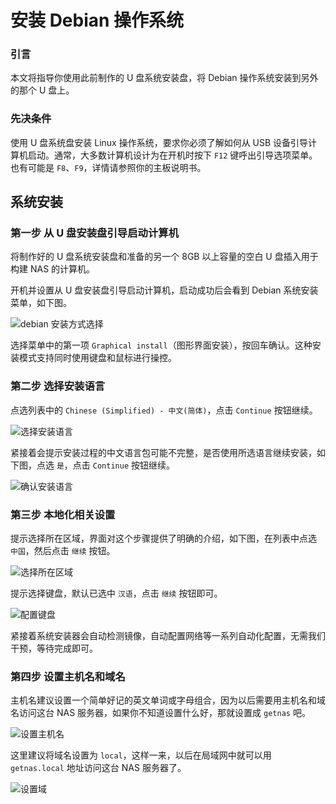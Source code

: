 # 安装 Debian 操作系统

### 引言

本文将指导你使用此前制作的 U 盘系统安装盘，将 Debian 操作系统安装到另外的那个 U 盘上。

### 先决条件

使用 U 盘系统盘安装 Linux 操作系统，要求你必须了解如何从 USB 设备引导计算机启动。通常，大多数计算机设计为在开机时按下 `F12` 键呼出引导选项菜单。也有可能是 `F8`、`F9`，详情请参照你的主板说明书。

## 系统安装

### 第一步 从 U 盘安装盘引导启动计算机

将制作好的 U 盘系统安装盘和准备的另一个 8GB 以上容量的空白 U 盘插入用于构建 NAS 的计算机。

开机并设置从 U 盘安装盘引导启动计算机，启动成功后会看到 Debian 系统安装菜单，如下图。

<img src="https://raw.githubusercontent.com/getnas/getnas/master/operating-system-installation/debian-installation-method.png" alt="debian 安装方式选择">

选择菜单中的第一项 `Graphical install`（图形界面安装），按回车确认。这种安装模式支持同时使用键盘和鼠标进行操控。

### 第二步 选择安装语言

点选列表中的 `Chinese (Simplified) - 中文(简体)`，点击 `Continue` 按钮继续。

<img src="https://raw.githubusercontent.com/getnas/getnas/master/operating-system-installation/debian-installation-language.png" alt="选择安装语言">

紧接着会提示安装过程的中文语言包可能不完整，是否使用所选语言继续安装，如下图，点选 `是`，点击 `Continue` 按钮继续。

<img src="https://raw.githubusercontent.com/getnas/getnas/master/operating-system-installation/debian-installation-language2.png" alt="确认安装语言">

### 第三步 本地化相关设置

提示选择所在区域，界面对这个步骤提供了明确的介绍，如下图，在列表中点选 `中国`，然后点击 `继续` 按钮。

<img src="https://raw.githubusercontent.com/getnas/getnas/master/operating-system-installation/debian-installation-area.png" alt="选择所在区域">

提示选择键盘，默认已选中 `汉语`，点击 `继续` 按钮即可。

<img src="https://raw.githubusercontent.com/getnas/getnas/master/operating-system-installation/debian-installation-keymap.png" alt="配置键盘">

紧接着系统安装器会自动检测镜像，自动配置网络等一系列自动化配置，无需我们干预，等待完成即可。

### 第四步 设置主机名和域名

主机名建议设置一个简单好记的英文单词或字母组合，因为以后需要用主机名和域名访问这台 NAS 服务器，如果你不知道设置什么好，那就设置成 `getnas` 吧。

<img src="https://raw.githubusercontent.com/getnas/getnas/master/operating-system-installation/debian-installation-hostname.png" alt="设置主机名">

这里建议将域名设置为 `local`，这样一来，以后在局域网中就可以用 `getnas.local` 地址访问这台 NAS 服务器了。

<img src="https://raw.githubusercontent.com/getnas/getnas/master/operating-system-installation/debian-installation-domain.png" alt="设置域">
